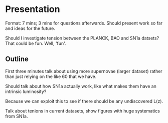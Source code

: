 Presentation
============

Format: 7 mins; 3 mins for questions afterwards.
Should present work so far and ideas for the future.

Should I investigate tension between the PLANCK, BAO and SN1a datsets? That could be fun. Well, 'fun'.

Outline
-------

First three minutes talk about using more supernovae (larger dataset) rather than just relying on the like 60 that we have.

Should talk about how SN1a actually work, like what makes them have an intrinsic luminosity?

Because we can exploit this to see if there should be any undiscovered L(z).

Talk about tenions in current datasets, show figures with huge systematics from SN1a.

